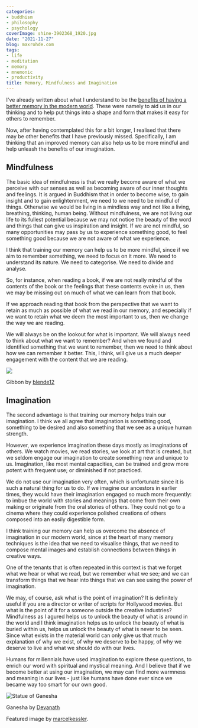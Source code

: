 ```yaml
---
categories:
- buddhism
- philosophy
- psychology
coverImage: shine-3902368_1920.jpg
date: "2021-11-27"
blog: maxrohde.com
tags:
- life
- meditation
- memory
- mnemonic
- productivity
title: Memory, Mindfulness and Imagination
---
```


I've already written about what I understand to be the [benefits of having a better memory in the modern world](https://spearoflight.wordpress.com/2021/11/15/memory-system-part-1-ancient-techniques-and-modern-applications/). These were namely to aid us in our thinking and to help put things into a shape and form that makes it easy for others to remember.

Now, after having contemplated this for a bit longer, I realised that there may be other benefits that I have previously missed. Specifically, I am thinking that an improved memory can also help us to be more mindful and help unleash the benefits of our imagination.

## Mindfulness

The basic idea of mindfulness is that we really become aware of what we perceive with our senses as well as becoming aware of our inner thoughts and feelings. It is argued in Buddhism that in order to become wise, to gain insight and to gain enlightenment, we need to we need to be mindful of things. Otherwise we would be living in a mindless way and not like a living, breathing, thinking, human being. Without mindfulness, we are not living our life to its fullest potential because we may not notice the beauty of the word and things that can give us inspiration and insight. If we are not mindful, so many opportunities may pass by us to experience something good, to feel something good because we are not aware of what we experience.

I think that training our memory can help us to be more mindful, since if we aim to remember something, we need to focus on it more. We need to understand its nature. We need to categorise. We need to divide and analyse.

So, for instance, when reading a book, if we are not really mindful of the contents of the book or the feelings that these contents evoke in us, then we may be missing out on much of what we can learn from that book.

If we approach reading that book from the perspective that we want to retain as much as possible of what we read in our memory, and especially if we want to retain what we deem the most important to us, then we change the way we are reading.

We will always be on the lookout for what is important. We will always need to think about what we want to remember? And when we found and identified something that we want to remember, then we need to think about how we can remember it better. This, I think, will give us a much deeper engagement with the content that we are reading.

![](https://spearoflight.files.wordpress.com/2021/11/animal-1821737_1920.jpg?w=1024)

Gibbon by [blende12](https://pixabay.com/photos/animal-ape-gibbon-mammal-1821737/)

## Imagination

The second advantage is that training our memory helps train our imagination. I think we all agree that imagination is something good, something to be desired and also something that we see as a unique human strength.

However, we experience imagination these days mostly as imaginations of others. We watch movies, we read stories, we look at art that is created, but we seldom engage our imagination to create something new and unique to us. Imagination, like most mental capacities, can be trained and grow more potent with frequent use; or diminished if not practiced.

We do not use our imagination very often, which is unfortunate since it is such a natural thing for us to do. If we imagine our ancestors in earlier times, they would have their imagination engaged so much more frequently: to imbue the world with stories and meanings that come from their own making or originate from the oral stories of others. They could not go to a cinema where they could experience polished creations of others composed into an easily digestible form.

I think training our memory can help us overcome the absence of imagination in our modern world, since at the heart of many memory techniques is the idea that we need to visualise things, that we need to compose mental images and establish connections between things in creative ways.

One of the tenants that is often repeated in this context is that we forget what we hear or what we read, but we remember what we see; and we can transform things that we hear into things that we can see using the power of imagination.

We may, of course, ask what is the point of imagination? It is definitely useful if you are a director or writer of scripts for Hollywood movies. But what is the point of it for a someone outside the creative industries? Mindfulness as I agured helps us to unlock the beauty of what is around in the world and I think imagination helps us to unlock the beauty of what is buried within us, helps us unlock the beauty of what is never to be seen. Since what exists in the material world can only give us that much explanation of why we exist, of why we deserve to be happy, of why we deserve to live and what we should do with our lives.

Humans for millennials have used imagination to explore these questions, to enrich our word with spiritual and mystical meaning. And I believe that if we become better at using our imagination, we may can find more warmness and meaning in our lives - just like humans have done ever since we became way too smart for our own good.

![Statue of Ganesha](https://spearoflight.files.wordpress.com/2021/11/ganesha-1119223_1920.jpg?w=1024)

Ganesha by [Devanath](https://pixabay.com/photos/ganesha-god-travel-indian-hindu-1119223/)

Featured image by [marcelkessler](https://pixabay.com/photos/shine-sun-light-fog-forest-heaven-3902368/).